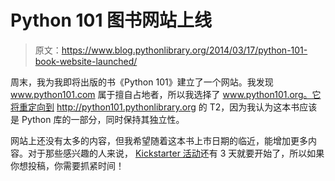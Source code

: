 # Python 101 图书网站上线

> 原文：<https://www.blog.pythonlibrary.org/2014/03/17/python-101-book-website-launched/>

周末，我为我即将出版的书《Python 101》建立了一个网站。我发现 www.python101.com 属于擅自占地者，所以我选择了 www.python101.org。它将重定向到 http://python101.pythonlibrary.org 的 T2，因为我认为这本书应该是 Python 库的一部分，同时保持其独立性。

网站上还没有太多的内容，但我希望随着这本书上市日期的临近，能增加更多内容。对于那些感兴趣的人来说， [Kickstarter 活动](https://www.kickstarter.com/projects/34257246/python-101-programming-from-start-to-finish)还有 3 天就要开始了，所以如果你想投稿，你需要抓紧时间！